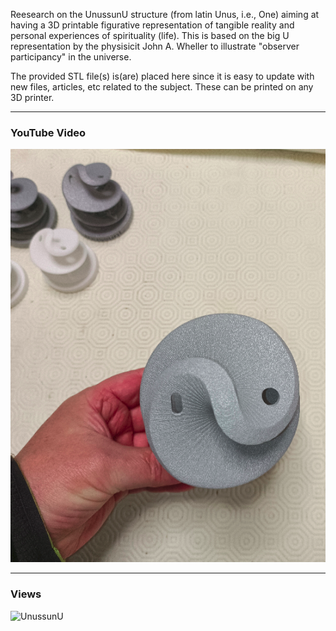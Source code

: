 Reesearch on the UnussunU structure (from latin Unus, i.e., One) aiming at having a
3D printable figurative representation of tangible reality and personal experiences of 
spirituality (life). This is based on the big U representation by the physisicit
John A. Wheller to illustrate "observer participancy" in the universe. 

The provided STL file(s) is(are) placed here since it is easy to update with new files,
articles, etc related to the subject. These can be printed on any 3D printer. 

-------------------------------------------------
###  YouTube Video

[![UnussunU](https://github.com/canessae/Sci_and_Self/blob/main/img_0.png)](https://www.youtube.com/shorts/j3xLy23uWbk "UnussunU")

-------------------------------------------------
### Views

<picture>
  <img alt="UnussunU" src="https://github.com/canessae/Sci_and_Self/blob/main/img_2.jpg" width="683" height="385">
</picture>



